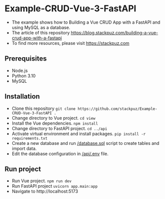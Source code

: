 # Example-CRUD-Vue-3-FastAPI
- The example shows how to Building a Vue CRUD App with a FastAPI and using MySQL as a database.
- The article of this repository https://blog.stackpuz.com/building-a-vue-crud-app-with-a-fastapi
- To find more resources, please visit https://stackpuz.com

## Prerequisites
- Node.js
- Python 3.10
- MySQL

## Installation
- Clone this repository `git clone https://github.com/stackpuz/Example-CRUD-Vue-3-FastAPI .`
- Change directory to Vue project. `cd view`
- Install the Vue dependencies. `npm install`
- Change directory to FastAPI project. `cd ../api`
- Activate virtual environment and install packages. `pip install -r requirements.txt`
- Create a new database and run [/database.sql](/database.sql) script to create tables and import data.
- Edit the database configuration in [/api/.env](/api/.env) file.

## Run project

- Run Vue project. `npm run dev`
- Run FastAPI project `uvicorn app.main:app`
- Navigate to http://localhost:5173